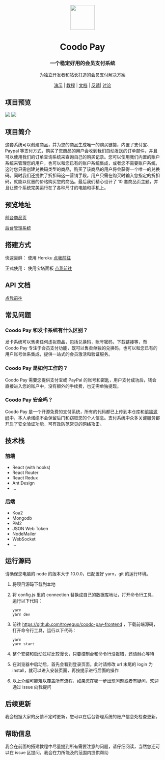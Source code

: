 <div align="center">
<img src="https://i.loli.net/2020/03/27/xdEUXeo6QDMWa2O.png" width="80px" height="80px"/>
</div>
  <h1 align="center">
    Coodo Pay
  </h1>
  <h3 align="center">
    一个稳定好用的会员支付系统
  </h3>
<p align="center">
    为独立开发者和站长打造的会员支付解决方案
</p>
<div align="center">

[演示](https://pay.960960.xyz/#/product/1) | [教程](https://www.yuque.com/docs/share/5d0fd4df-7de6-424c-a389-6e187e764966?#%20《Coodo%20Pay%20搭建教程（宝塔面板篇）》) | [文档](https://www.yuque.com/docs/share/1f840e93-4ad1-437b-8639-bc480c4ae5aa?#%20《Coodo%20Pay%20开发指南》) | [反馈](https://github.com/troyeguo/coodo-pay/issues)| [讨论](https://github.com/troyeguo/coodo-pay/discussions)

</div>

## 项目预览

<img src="https://i.loli.net/2020/07/10/szqvUMpV9IALkXQ.png">
<img src="https://i.loli.net/2020/07/10/zHZmOoi4rBMaU1D.png">

## 项目简介

这套系统可以创建商品，并为您的商品生成唯一的购买链接，内置了支付宝、Paypal 等支付方式，购买了您商品的用户会收到我们自动发送的订单邮件，并且可以使用我们的订单查询系统来查询自己的购买记录。您可以使用我们内置的账户系统来管理您的用户，也可以和您已有的账户系统集成，或者您不需要账户系统，这时您只需创建兑换码类型的商品，购买了该商品的用户将会获得一个唯一的兑换码。同时我们还提供了折扣码这一营销手段，用户只需在购买时输入您指定的折扣码，就能以优惠的价格购买您的商品。最后我们精心设计了 10 套商品页主题，并且让整个系统完美运行在了各种尺寸的电脑和手机上。

## 预览地址

[前台商品页](https://pay.960960.xyz/#/product/1)

[后台管理系统](https://pay.960960.xyz)

## 搭建方式

快速尝鲜：
使用 Heroku [点我前往](https://www.yuque.com/docs/share/5db4d689-2177-4b91-9692-c9723fe16aa9?#%20《Coodo%20Pay%20搭建教程%20（Heroku%20篇）》)

正式使用：
使用宝塔面板 [点我前往](https://www.yuque.com/docs/share/5d0fd4df-7de6-424c-a389-6e187e764966?#%20《Coodo%20Pay%20搭建教程（宝塔面板篇）》)

## API 文档

[点我前往](https://www.yuque.com/docs/share/1f840e93-4ad1-437b-8639-bc480c4ae5aa?#%20《Coodo%20Pay%20开发指南》)

## 常见问题

### Coodo Pay 和发卡系统有什么区别？

发卡系统可以售卖任何虚拟商品，包括兑换码，账号密码，下载链接等，而 Coodo Pay 专注于会员支付功能，既可以售卖单独的兑换码，也可以和您已有的用户账号体系集成，提供一站式的会员激活和验证服务。

### Coodo Pay 是如何工作的？

Coodo Pay 需要您提供支付宝或 PayPal 的账号和密匙，用户支付成功后，钱会直接进入您的账户中，没有额外的手续费，也无需单独提现。

### Coodo Pay 安全吗？

Coodo Pay 是一个开源免费的支付系统，所有的代码都已上传到本仓库和[前端源码](https://github.com/troyeguo/coodo-pay-frontend)中，本人承诺绝不会保留后门和窃取您的个人信息。支付系统中众多关键服务都开启了安全验证功能，可有效防范常见的网络攻击。

## 技术栈

### 前端

- React (with hooks)
- React Router
- React Redux
- Ant Design
- ...

### 后端

- Koa2
- Mongodb
- PM2
- JSON Web Token
- NodeMailer
- WebSocket
- ...

## 运行源码

请确保您电脑的 node 的版本大于 10.0.0，已配置好 yarn，git 的运行环境。

1. 将项目源码下载到本地

2. 将 config.js 里的 connection 替换成自己的数据库地址，打开命令行工具，运行以下代码：

   ```
   yarn
   yarn dev
   ```

3. 前往 https://github.com/troyeguo/coodo-pay-frontend ，下载前端源码，打开命令行工具，运行以下代码：

   ```
   yarn
   yarn start
   ```

4. 整个安装和启动过程比较漫长，只要控制台和命令行没报错，还请耐心等待

5. 在浏览器中启动后，首先会看到登录页面，此时请修改 url 末尾的 login 为 install，就可以进入安装页面，再按提示进行后面的操作

6. 以上介绍可能难以覆盖所有流程，如果您在哪一步出现问题或者有疑问，欢迎通过 issue 向我提问

## 后续更新

我会根据大家的反馈不定时更新，您可以在后台管理系统的账户信息处检查更新。

## 帮助信息

我会在前面的搭建教程中尽量提到所有需要注意的问题，请仔细阅读，当然您还可以在 issue 区提问，我会在力所能及的范围内提供帮助
